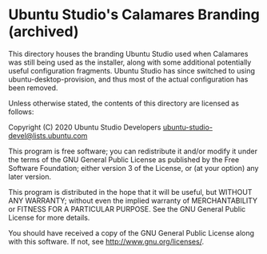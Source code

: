 # Ubuntu Studio's Calamares Branding (archived)

This directory houses the branding Ubuntu Studio used when Calamares was still
being used as the installer, along with some additional potentially useful
configuration fragments. Ubuntu Studio has since switched to using
ubuntu-desktop-provision, and thus most of the actual configuration has been
removed.

Unless otherwise stated, the contents of this directory are licensed as follows:

Copyright (C) 2020 Ubuntu Studio Developers <ubuntu-studio-devel@lists.ubuntu.com>

This program is free software; you can redistribute it and/or
modify it under the terms of the GNU General Public License
as published by the Free Software Foundation; either version 3
of the License, or (at your option) any later version.

This program is distributed in the hope that it will be useful,
but WITHOUT ANY WARRANTY; without even the implied warranty of
MERCHANTABILITY or FITNESS FOR A PARTICULAR PURPOSE.  See the
GNU General Public License for more details.

You should have received a copy of the GNU General Public License
along with this software. If not, see <http://www.gnu.org/licenses/>.

